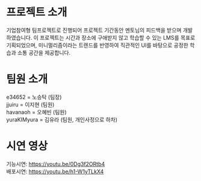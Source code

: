 # 프로젝트 소개

기업참여형 팀프로젝트로 진행되어 프로젝트 기간동안 멘토님의 피드백을 받으며 개발하였습니다.
이 프로젝트는 시간과 장소에 구애받지 않고 학습할 수 있는 LMS를 목표로 기획되었으며,
미니멀리즘이라는 트렌드를 반영하여 직관적인 UI를 바탕으로 공정한 학습과 소통 공간을 제공합니다.

# 팀원 소개

e34652 = 노승탁 (팀장)<br>
jjuiru = 이지현 (팀원)<br>
havanaoh = 오혜빈 (팀원)<br>
yuraKIMyura = 김유라 (팀원, 개인사정으로 하차)

# 시연 영상

기능시연: https://youtu.be/0Dg3f2ORtb4<br>
배포시연: https://youtu.be/h1-W1yTLkX4
